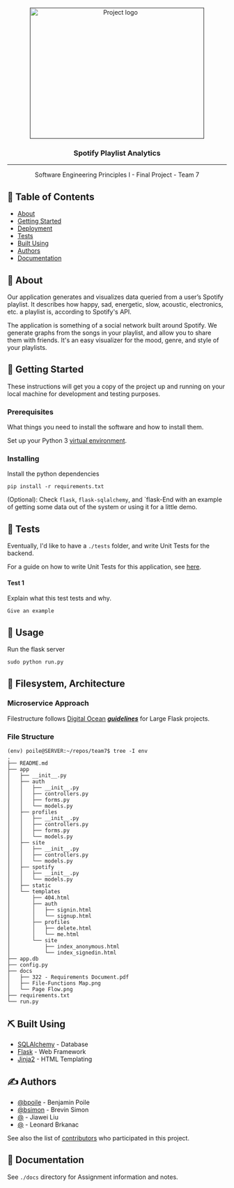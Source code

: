 <p align="center">
  <a href="" rel="noopener">
 <img width=400px height=300px src="https://i.imgur.com/oCHZjSw.png" alt="Project logo"></a>
</p>

<h3 align="center">Spotify Playlist Analytics</h3>


---

<p align="center"> Software Engineering Principles I - Final Project - Team 7
    <br> 
</p>

## 📝 Table of Contents
- [About](#about)
- [Getting Started](#getting_started)
- [Deployment](#deployment)
- [Tests](#tests)
- [Built Using](#built_using)
- [Authors](#authors)
- [Documentation](#documentation)

## 🧐 About <a name = "about"></a>
Our application generates and visualizes data queried from a user’s Spotify playlist. It describes how happy, sad, energetic, slow, acoustic, electronics, etc. a playlist is, according to Spotify's API.

The application is something of a social network built around Spotify. We generate graphs from the songs in your playlist, and allow you to share them with friends. It's an easy visualizer for the mood, genre, and style of your playlists. 

## 🏁 Getting Started <a name = "getting_started"></a>
These instructions will get you a copy of the project up and running on your local machine for development and testing purposes.

### Prerequisites

What things you need to install the software and how to install them.

Set up your Python 3 [virtual environment](https://docs.python.org/3/tutorial/venv.html).

### Installing

Install the python dependencies

```
pip install -r requirements.txt
```

(Optional): Check `flask`, `flask-sqlalchemy`, and `flask-End with an example of getting some data out of the system or using it for a little demo.

## 🔧 Tests <a name = "tests"></a>
Eventually, I'd like to have a `./tests` folder, and write Unit Tests for the backend.

For a guide on how to write Unit Tests for this application, see [here](https://www.patricksoftwareblog.com/unit-testing-a-flask-application/).

#### Test 1

Explain what this test tests and why.

```
Give an example
```

## 🎈 Usage <a name="usage"></a>
Run the flask server

```
sudo python run.py
```

## 🚀 Filesystem, Architecture <a name = "deployment"></a>
### Microservice Approach
Filestructure follows [Digital Ocean](https://www.digitalocean.com) [___guidelines___](https://www.digitalocean.com/community/tutorials/how-to-structure-large-flask-applications#flask-the-minimalist-application-development-framework) for Large Flask projects.

### File Structure
```
(env) poile@SERVER:~/repos/team7$ tree -I env
.
├── README.md
├── app
│   ├── __init__.py
│   ├── auth
│   │   ├── __init__.py
│   │   ├── controllers.py
│   │   ├── forms.py
│   │   └── models.py
│   ├── profiles
│   │   ├── __init__.py
│   │   ├── controllers.py
│   │   ├── forms.py
│   │   └── models.py
│   ├── site
│   │   ├── __init__.py
│   │   ├── controllers.py
│   │   └── models.py
│   ├── spotify
│   │   ├── __init__.py
│   │   └── models.py
│   ├── static
│   └── templates
│       ├── 404.html
│       ├── auth
│       │   ├── signin.html
│       │   └── signup.html
│       ├── profiles
│       │   ├── delete.html
│       │   └── me.html
│       └── site
│           ├── index_anonymous.html
│           └── index_signedin.html
├── app.db
├── config.py
├── docs
│   ├── 322 - Requirements Document.pdf
│   ├── File-Functions Map.png
│   └── Page Flow.png
├── requirements.txt
└── run.py
```

## ⛏️ Built Using <a name = "built_using"></a>
- [SQLAlchemy](https://www.sqlalchemy.org) - Database
- [Flask](http://flask.palletsprojects.com/en/1.1.x/) - Web Framework
- [Jinja2](https://jinja.palletsprojects.com/en/2.10.x/) - HTML Templating

## ✍️ Authors <a name = "authors"></a>
- [@bpoile](https://gitlab.eecs.wsu.edu/bpoile) - Benjamin Poile
- [@bsimon](https://gitlab.eecs.wsu.edu/bsimon) - Brevin Simon
- [@](https://gitlab.eecs.wsu.edu/) - Jiawei Liu
- [@](https://gitlab.eecs.wsu.edu/) - Leonard Brkanac

See also the list of [contributors](https://gitlab.eecs.wsu.edu/322-fall2019-termproject/team7/-/graphs/master) who participated in this project.

## 🎉 Documentation <a name = "documentation"></a>

See `./docs` directory for Assignment information and notes.
